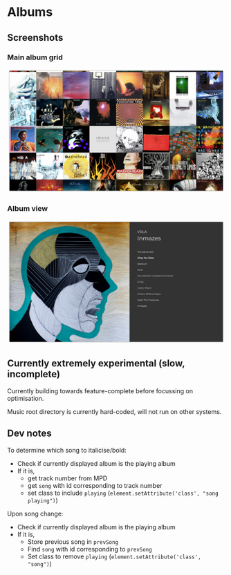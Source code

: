 # Albums
## Screenshots
### Main album grid
![albumgrid](https://github.com/MaxBayly/albums/blob/master/screenshots/grid.png)
### Album view 
![albumView](https://github.com/MaxBayly/albums/blob/master/screenshots/italicsexample.png)
## Currently extremely experimental (slow, incomplete)
Currently building towards feature-complete before focussing on optimisation.

Music root directory is currently hard-coded, will not run on other systems.

## Dev notes
To determine which song to italicise/bold:
- Check if currently displayed album is the playing album
- If it is, 
	- get track number from MPD
	- get `song` with id corresponding to track number
	- set class to include `playing` (`element.setAttribute('class', "song playing")`)

Upon song change:
- Check if currently displayed album is the playing album
- If it is, 
	- Store previous song in `prevSong`
	- Find `song` with id corresponding to `prevSong` 
	- Set class to remove `playing` (`element.setAttribute('class', "song")`)

